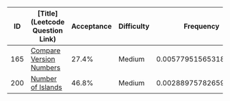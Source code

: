 |ID|[Title](Leetcode Question Link)|Acceptance|Difficulty|Frequency|
|----|-----|----|---|---|
|165|[Compare Version Numbers]( https://leetcode.com/problems/compare-version-numbers)|27.4%|Medium|0.005779515653180723|
|200|[Number of Islands]( https://leetcode.com/problems/number-of-islands)|46.8%|Medium|0.0028897578265903614|
